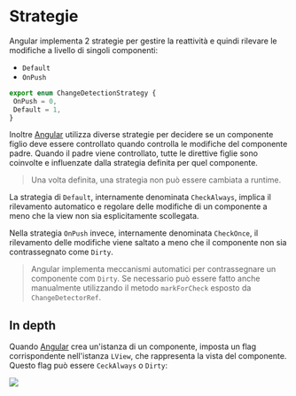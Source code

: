 # Strategie

Angular implementa 2 strategie per gestire la reattività e quindi rilevare le modifiche a livello di singoli componenti:

- `Default`
- `OnPush`

```ts
export enum ChangeDetectionStrategy {
 OnPush = 0,
 Default = 1,
}
```

Inoltre [Angular](Angular) utilizza diverse strategie per decidere se un componente figlio deve essere controllato quando controlla le modifiche del componente padre.
Quando il padre viene controllato, tutte le direttive figlie sono coinvolte e influenzate dalla strategia definita per quel componente.

>Una volta definita, una strategia non può essere cambiata a runtime.

La strategia di `Default`, internamente denominata `CheckAlways`, implica il rilevamento automatico e regolare delle modifiche di un componente a meno che la view non sia esplicitamente scollegata.

Nella strategia `OnPush` invece, internamente denominata `CheckOnce`, il rilevamento delle modifiche viene saltato a meno che il componente non sia contrassegnato come `Dirty`.

>Angular implementa meccanismi automatici per contrassegnare un componente com `Dirty`. Se necessario può essere fatto anche manualmente utilizzando il metodo `markForCheck` esposto da `ChangeDetectorRef`.

## In depth

Quando [Angular](Angular) crea un'istanza di un componente, imposta un flag corrispondente nell'istanza `LView`, che rappresenta la vista del componente.
Questo flag può essere `CeckAlways` o `Dirty`:

![](Pasted%20image%2020250224122217.png)

